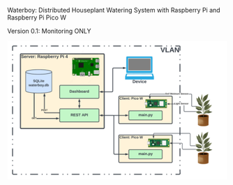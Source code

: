 Waterboy: Distributed Houseplant Watering System with Raspberry Pi and Raspberry Pi Pico W

Version 0.1: Monitoring ONLY

![waterboy v1](diagrams/waterboy_v1.png)
